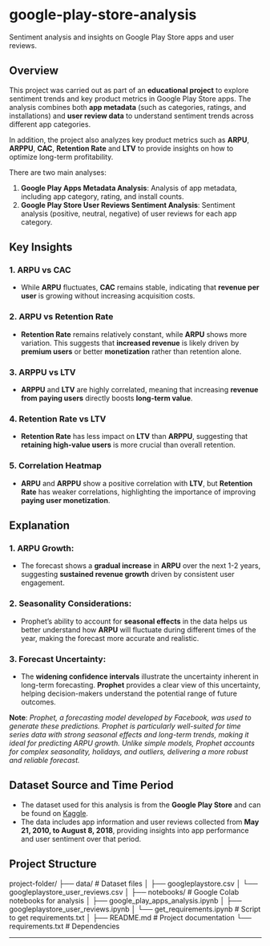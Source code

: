# google-play-store-analysis
Sentiment analysis and insights on Google Play Store apps and user reviews.

## Overview
This project was carried out as part of an **educational project** to explore sentiment trends and key product metrics in Google Play Store apps. The analysis combines both **app metadata** (such as categories, ratings, and installations) and **user review data** to understand sentiment trends across different app categories.

In addition, the project also analyzes key product metrics such as **ARPU**, **ARPPU**, **CAC**, **Retention Rate** and **LTV** to provide insights on how to optimize long-term profitability.

There are two main analyses:
1. **Google Play Apps Metadata Analysis**: Analysis of app metadata, including app category, rating, and install counts.
2. **Google Play Store User Reviews Sentiment Analysis**: Sentiment analysis (positive, neutral, negative) of user reviews for each app category.

## Key Insights

### 1. **ARPU vs CAC**
   - While **ARPU** fluctuates, **CAC** remains stable, indicating that **revenue per user** is growing without increasing acquisition costs.

### 2. **ARPU vs Retention Rate**
   - **Retention Rate** remains relatively constant, while **ARPU** shows more variation. This suggests that **increased revenue** is likely driven by **premium users** or better **monetization** rather than retention alone.

### 3. **ARPPU vs LTV**
   - **ARPPU** and **LTV** are highly correlated, meaning that increasing **revenue from paying users** directly boosts **long-term value**.

### 4. **Retention Rate vs LTV**
   - **Retention Rate** has less impact on **LTV** than **ARPPU**, suggesting that **retaining high-value users** is more crucial than overall retention.

### 5. **Correlation Heatmap**
   - **ARPU** and **ARPPU** show a positive correlation with **LTV**, but **Retention Rate** has weaker correlations, highlighting the importance of improving **paying user monetization**.

## Explanation

### 1. **ARPU Growth**:
   - The forecast shows a **gradual increase** in **ARPU** over the next 1-2 years, suggesting **sustained revenue growth** driven by consistent user engagement.

### 2. **Seasonality Considerations**:
   - Prophet’s ability to account for **seasonal effects** in the data helps us better understand how **ARPU** will fluctuate during different times of the year, making the forecast more accurate and realistic.

### 3. **Forecast Uncertainty**:
   - The **widening confidence intervals** illustrate the uncertainty inherent in long-term forecasting. **Prophet** provides a clear view of this uncertainty, helping decision-makers understand the potential range of future outcomes.

**Note**: *Prophet, a forecasting model developed by Facebook, was used to generate these predictions. Prophet is particularly well-suited for time series data with strong seasonal effects and long-term trends, making it ideal for predicting ARPU growth. Unlike simple models, Prophet accounts for complex seasonality, holidays, and outliers, delivering a more robust and reliable forecast.*

## Dataset Source and Time Period
- The dataset used for this analysis is from the **Google Play Store** and can be found on [Kaggle](https://www.kaggle.com/datasets/lava18/google-play-store-apps).
- The data includes app information and user reviews collected from **May 21, 2010, to August 8, 2018**, providing insights into app performance and user sentiment over that period.

## Project Structure


project-folder/
├── data/                       # Dataset files
│   ├── googleplaystore.csv
│   └── googleplaystore_user_reviews.csv
│
├── notebooks/                  # Google Colab notebooks for analysis
│   ├── google_play_apps_analysis.ipynb
│   ├── googleplaystore_user_reviews.ipynb
│   └── get_requirements.ipynb  # Script to get requirements.txt
│
├── README.md                   # Project documentation
└── requirements.txt            # Dependencies



---
